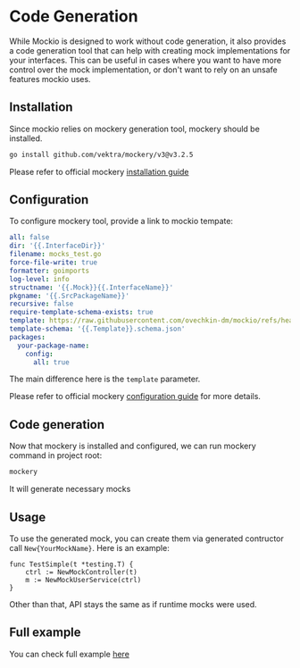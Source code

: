 # Code Generation

While Mockio is designed to work without code generation, it also provides a code generation tool that can help with creating mock implementations for your interfaces. This can be useful in cases where you want to have more control over the mock implementation, or don't want to rely on an unsafe features mockio uses.

## Installation

Since mockio relies on mockery generation tool, mockery should be installed.

```sh
go install github.com/vektra/mockery/v3@v3.2.5
```

Please refer to official mockery [installation guide](https://vektra.github.io/mockery/latest/installation/)

## Configuration

To configure mockery tool, provide a link to mockio tempate:

```yaml
all: false
dir: '{{.InterfaceDir}}'
filename: mocks_test.go
force-file-write: true
formatter: goimports
log-level: info
structname: '{{.Mock}}{{.InterfaceName}}'
pkgname: '{{.SrcPackageName}}'
recursive: false
require-template-schema-exists: true
template: https://raw.githubusercontent.com/ovechkin-dm/mockio/refs/heads/main/templates/mockery.tmpl
template-schema: '{{.Template}}.schema.json'
packages:
  your-package-name:
    config:
      all: true
```

The main difference here is the `template` parameter.

Please refer to official mockery [configuration guide](https://vektra.github.io/mockery/latest/configuration/) for more details.

## Code generation

Now that mockery is installed and configured, we can run mockery command in project root:

```sh
mockery
```

It will generate necessary mocks

## Usage

To use the generated mock, you can create them via generated contructor call `New{YourMockName}`.
Here is an example:

```
func TestSimple(t *testing.T) {
    ctrl := NewMockController(t)
    m := NewMockUserService(ctrl)
}
```

Other than that, API stays the same as if runtime mocks were used. 

## Full example

You can check full example [here](https://github.com/ovechkin-dm/mockio-codegen-example)





